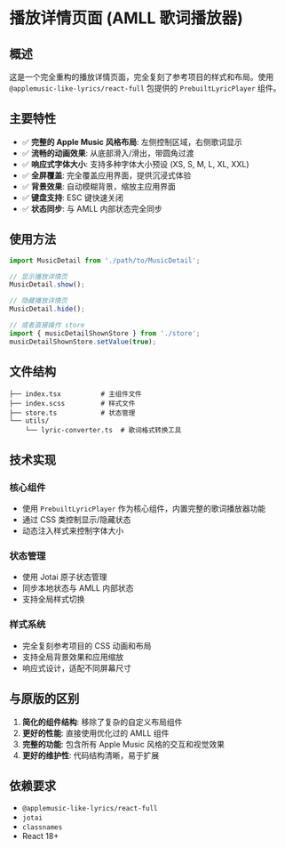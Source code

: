 # 播放详情页面 (AMLL 歌词播放器)

## 概述

这是一个完全重构的播放详情页面，完全复刻了参考项目的样式和布局。使用 `@applemusic-like-lyrics/react-full` 包提供的 `PrebuiltLyricPlayer` 组件。

## 主要特性

- ✅ **完整的 Apple Music 风格布局**: 左侧控制区域，右侧歌词显示
- ✅ **流畅的动画效果**: 从底部滑入/滑出，带圆角过渡
- ✅ **响应式字体大小**: 支持多种字体大小预设 (XS, S, M, L, XL, XXL)
- ✅ **全屏覆盖**: 完全覆盖应用界面，提供沉浸式体验
- ✅ **背景效果**: 自动模糊背景，缩放主应用界面
- ✅ **键盘支持**: ESC 键快速关闭
- ✅ **状态同步**: 与 AMLL 内部状态完全同步

## 使用方法

```typescript
import MusicDetail from './path/to/MusicDetail';

// 显示播放详情页
MusicDetail.show();

// 隐藏播放详情页
MusicDetail.hide();

// 或者直接操作 store
import { musicDetailShownStore } from './store';
musicDetailShownStore.setValue(true);
```

## 文件结构

```
├── index.tsx          # 主组件文件
├── index.scss         # 样式文件
├── store.ts           # 状态管理
└── utils/
    └── lyric-converter.ts  # 歌词格式转换工具
```

## 技术实现

### 核心组件
- 使用 `PrebuiltLyricPlayer` 作为核心组件，内置完整的歌词播放器功能
- 通过 CSS 类控制显示/隐藏状态
- 动态注入样式来控制字体大小

### 状态管理
- 使用 Jotai 原子状态管理
- 同步本地状态与 AMLL 内部状态
- 支持全局样式切换

### 样式系统
- 完全复刻参考项目的 CSS 动画和布局
- 支持全局背景效果和应用缩放
- 响应式设计，适配不同屏幕尺寸

## 与原版的区别

1. **简化的组件结构**: 移除了复杂的自定义布局组件
2. **更好的性能**: 直接使用优化过的 AMLL 组件
3. **完整的功能**: 包含所有 Apple Music 风格的交互和视觉效果
4. **更好的维护性**: 代码结构清晰，易于扩展

## 依赖要求

- `@applemusic-like-lyrics/react-full`
- `jotai`
- `classnames`
- React 18+